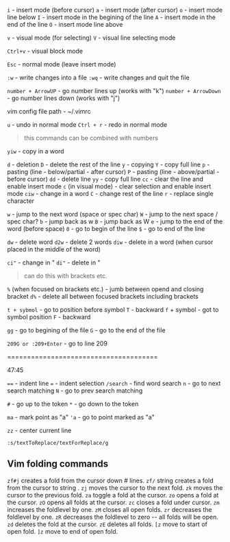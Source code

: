 `i` - insert mode (before cursor)
`a` - insert mode (after cursor)
`o` - insert mode line below
`I` - insert mode in the begining of the line
`A` - insert mode in the end of the line
`O` - insert mode line above

`v` - visual mode (for selecting)
`V` - visual line selecting mode

`Ctrl+v` - visual block mode

`Esc` - normal mode (leave insert mode)

`:w` - write changes into a file
`:wq` - write changes and quit the file

`number + ArrowUP` - go number lines up (works with "k")
`number + ArrowDown` - go number lines down (works with "j")

vim config file path - ~/.vimrc

`u` - undo in normal mode
`Ctrl + r` - redo in normal mode
> this commands can be combined with numbers

`yiw` - copy in a word

`d` - deletion
`D` - delete the rest of the line
`y` - copying
`Y` - copy full line
`p` - pasting (line - below/partial - after cursor)
`P` - pasting (line - above/partial - before cursor)
`dd` - delete line
`yy` - copy full line
`cc` - clear the line and enable insert mode
`c` (in visual mode) - clear selection and enable insert mode
`ciw` - change in a word
`C` - change rest of the line
`r` - replace single character

`w` - jump to the next word (space or spec char)
`W` - jump to the next space / spec char?
`b` - jump back as w
`B` - jump back as W
`e` - jump to the end of the word (before space)
`0` - go to begin of the line
`$` - go to end of the line

`dw` - delete word
`d2w` - delete 2 words
`diw` - delete in a word (when cursor placed in the middle of the word)

`ci"` - change in "
`di"` - delete in "
> can do this with brackets etc.

`%` (when focused on brackets etc.) - jumb between opend and closing bracket
`d%` - delete all between focused brackets including brackets

`t + sybmol` - go to position before symbol
`T` - backward
`f` + symbol - got to symbol position
`F` - backward

`gg` - go to begining of the file
`G` - go to the end of the file

`209G or :209+Enter` - go to line 209

======================================

47:45

`==` - indent line
`=` - indent selection
`/search` - find word search
`n` - go to next search matching
`N` - go to prev search matching

`#` - go up to the token
`*` - go down to the token

`ma` - mark point as "a"
`'a` - go to point marked as "a"

`zz` - center current line

`:s/textToReplace/textForReplace/g`

## Vim folding commands

`zf#j` creates a fold from the cursor down # lines.
`zf/` string creates a fold from the cursor to string .
`zj` moves the cursor to the next fold.
`zk` moves the cursor to the previous fold.
`za` toggle a fold at the cursor.
`zo` opens a fold at the cursor.
`zO` opens all folds at the cursor.
`zc` closes a fold under cursor. 
`zm` increases the foldlevel by one.
`zM` closes all open folds.
`zr` decreases the foldlevel by one.
`zR` decreases the foldlevel to zero -- all folds will be open.
`zd` deletes the fold at the cursor.
`zE` deletes all folds.
`[z` move to start of open fold.
`]z` move to end of open fold.
